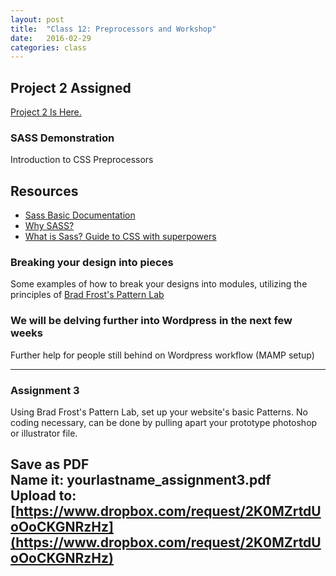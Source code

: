```yaml
---
layout: post
title:  "Class 12: Preprocessors and Workshop"
date:   2016-02-29
categories: class
---
```


Project 2 Assigned
---
[Project 2 Is Here.](https://docs.google.com/document/d/1a-XvGo3RrApTL9ONH6Mk9LThbGhGg90YZ-TK2pq_Er8/edit?usp=sharing)


### SASS Demonstration
Introduction to CSS Preprocessors

## Resources  
* [Sass Basic Documentation](http://sass-lang.com/guide)  
* [Why SASS?](http://alistapart.com/article/why-sass)   
* [What is Sass? Guide to CSS with superpowers](http://www.creativebloq.com/web-design/what-is-sass-111517618)  

### Breaking your design into pieces
Some examples of how to break your designs into modules, utilizing the principles of [Brad Frost's Pattern Lab](http://demo.patternlab.io/)  


### We will be delving further into Wordpress in the next few weeks
Further help for people still behind on Wordpress workflow (MAMP setup)

---

### Assignment 3
Using Brad Frost's Pattern Lab, set up your website's basic Patterns. No coding necessary, can be done by pulling apart your prototype photoshop or illustrator file.

Save as PDF  
Name it: yourlastname_assignment3.pdf  
Upload to: [https://www.dropbox.com/request/2K0MZrtdUoOoCKGNRzHz](https://www.dropbox.com/request/2K0MZrtdUoOoCKGNRzHz)
---
